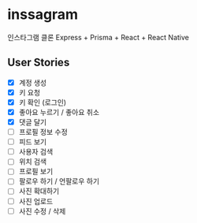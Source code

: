 # inssagram
인스타그램 클론 Express + Prisma + React + React Native

## User Stories

- [X] 계정 생성
- [X] 키 요청
- [X] 키 확인 (로그인)
- [X] 좋아요 누르기 / 좋아요 취소
- [X] 댓글 달기
- [ ] 프로필 정보 수정
- [ ] 피드 보기
- [ ] 사용자 검색
- [ ] 위치 검색
- [ ] 프로필 보기
- [ ] 팔로우 하기 / 언팔로우 하기
- [ ] 사진 확대하기
- [ ] 사진 업로드
- [ ] 사진 수정 / 삭제